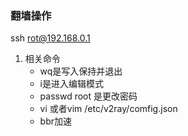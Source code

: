 ### 翻墙操作

ssh rot@192.168.0.1

1. 相关命令
   * wq是写入保持并退出
   * i是进入编辑模式
   * passwd root 是更改密码
   * vi 或者vim /etc/v2ray/comfig.json
   * bbr加速

